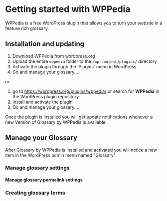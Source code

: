 # Getting started with WPPedia

WPPedia is a free WordPress plugin that allows you to turn your website in a feature rich glossary.

## Installation and updating
1. Download WPPedia from wordpress.org
2. Upload the entire `wppedia` folder to the `/wp-content/plugins/` directory
3. Activate the plugin through the 'Plugins' menu in WordPress
4. Go and manage your glossary...

or

1. go to https://wordpress.org/plugins/wppedia/ or search for **WPPedia** in the WordPress plugin repository
2. install and activate the plugin
3. Go and manage your glossary...

Once the plugin is installed you will get update notifications whenever a new Version of Glossary by WPPedia is available.

## Manage your Glossary
After Glossary by WPPedia is installed and activated you will notice a new item in the WordPress admin menu named "Glossary".

### Manage glossary settings


#### Manage glossary permalink settings


### Creating glossary terms

